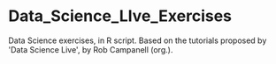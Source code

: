 # Data_Science_LIve_Exercises

Data Science exercises, in R script. Based on the tutorials proposed by 'Data Science Live', by Rob Campanell (org.). 